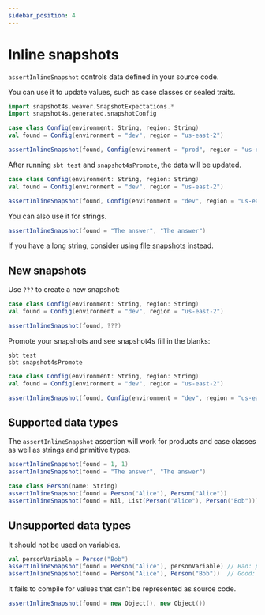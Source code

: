 ```yaml
---
sidebar_position: 4
---
```


# Inline snapshots

`assertInlineSnapshot` controls data defined in your source code.

You can use it to update values, such as case classes or sealed traits.

```scala mdoc:invisible
import snapshot4s.weaver.SnapshotExpectations.*
import snapshot4s.generated.snapshotConfig
```

```scala mdoc:silent
case class Config(environment: String, region: String)
val found = Config(environment = "dev", region = "us-east-2")

assertInlineSnapshot(found, Config(environment = "prod", region = "us-east-1"))
```

After running `sbt test` and `snapshot4sPromote`, the data will be updated.

```scala mdoc:nest:silent
case class Config(environment: String, region: String)
val found = Config(environment = "dev", region = "us-east-2")

assertInlineSnapshot(found, Config(environment = "dev", region = "us-east-2"))
```

You can also use it for strings. 

```scala mdoc:compile-only
assertInlineSnapshot(found = "The answer", "The answer")
```

If you have a long string, consider using [file snapshots](file-snapshots.md) instead.

## New snapshots

Use `???` to create a new snapshot:


```scala mdoc:nest:silent
case class Config(environment: String, region: String)
val found = Config(environment = "dev", region = "us-east-2")

assertInlineSnapshot(found, ???)
```

Promote your snapshots and see snapshot4s fill in the blanks:
```
sbt test
sbt snapshot4sPromote
```

```scala mdoc:nest:silent
case class Config(environment: String, region: String)
val found = Config(environment = "dev", region = "us-east-2")

assertInlineSnapshot(found, Config(environment = "dev", region = "us-east-2"))
```

## Supported data types

The `assertInlineSnapshot` assertion will work for products and case classes as well as strings and primitive types.

```scala mdoc:silent
assertInlineSnapshot(found = 1, 1)
assertInlineSnapshot(found = "The answer", "The answer")

case class Person(name: String)
assertInlineSnapshot(found = Person("Alice"), Person("Alice"))
assertInlineSnapshot(found = Nil, List(Person("Alice"), Person("Bob")))
```

## Unsupported data types

It should not be used on variables.

```scala mdoc:compile-only
val personVariable = Person("Bob") 
assertInlineSnapshot(found = Person("Alice"), personVariable) // Bad: personVariable will be replaced with Person("Alice")
assertInlineSnapshot(found = Person("Alice"), Person("Bob"))  // Good: "Bob" will be replaced with "Alice".
```

It fails to compile for values that can't be represented as source code.

```scala mdoc:fail
assertInlineSnapshot(found = new Object(), new Object())
```

